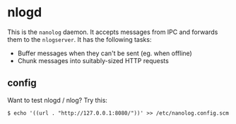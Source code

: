 
# nlogd

This is the `nanolog` daemon. It accepts messages from IPC and forwards them to the `nlogserver`. It has the following tasks:

- Buffer messages when they can't be sent (eg. when offline)
- Chunk messages into suitably-sized HTTP requests


## config

Want to test nlogd / nlog? Try this:
```
$ echo '((url . "http://127.0.0.1:8080/"))' >> /etc/nanolog.config.scm
```
